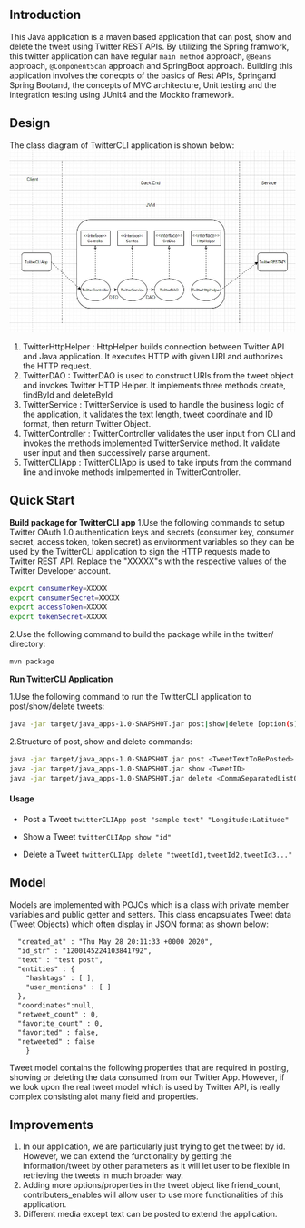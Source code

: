 ## Introduction 

This Java application is a maven based application that can post, show and delete the tweet using Twitter REST APIs.
By utilizing the Spring framwork, this twitter application can have regular `main method` approach, `@Beans` approach, `@ComponentScan` approach and SpringBoot approach.
Building this application involves the conecpts of the basics of Rest APIs, Springand Spring Bootand, the concepts of MVC architecture, Unit testing and 
 the integration testing using JUnit4 and the Mockito framework.  
## Design
The class diagram of TwitterCLI application is shown below:  
![Twitter UML](./assets/twitter.jpeg)

1) TwitterHttpHelper : HttpHelper builds connection between Twitter API and Java application. It executes HTTP with given URI and authorizes the HTTP request. 
2) TwitterDAO : TwitterDAO is used to construct  URIs from the tweet object and invokes Twitter HTTP Helper. It implements three methods create, findById and deleteById
3) TwitterService : TwitterService is used to handle the business logic of the application, it validates the text length, tweet coordinate and ID format, then return Twitter Object.
4) TwitterController : TwitterController validates the user input from CLI and invokes the methods implemented TwitterService method. It validate user input and then successively parse argument.
5) TwitterCLIApp : TwitterCLIApp is used to take inputs from the command line and invoke methods imlpemented in TwitterController.

## Quick Start
**Build package for TwitterCLI app**
 1.Use the following commands to setup Twitter OAuth 1.0 authentication keys and secrets (consumer 
key, consumer secret, access token, token secret) as environment variables so they can be used by 
the TwitterCLI application to sign the HTTP requests made to Twitter REST API. Replace the "XXXXX"s 
with the respective values  of the Twitter Developer account.
```bash
export consumerKey=XXXXX
export consumerSecret=XXXXX
export accessToken=XXXXX
export tokenSecret=XXXXX
```
2.Use the following command to build the package while in the twitter/ directory:
``` bash
mvn package
```
 
 **Run TwitterCLI Application**

1.Use the following command to run the TwitterCLI application to post/show/delete tweets:
```bash
java -jar target/java_apps-1.0-SNAPSHOT.jar post|show|delete [option(s)]
```
2.Structure of post, show and delete commands:
```bash
java -jar target/java_apps-1.0-SNAPSHOT.jar post <TweetTextToBePosted> <Longitude:Latitude>
java -jar target/java_apps-1.0-SNAPSHOT.jar show <TweetID>
java -jar target/java_apps-1.0-SNAPSHOT.jar delete <CommaSeparatedListOfTweetIDs> 
```  
 #### Usage
 
* Post a Tweet
`twitterCLIApp post "sample text" "Longitude:Latitude"`

* Show a Tweet
`twitterCLIApp show "id"`

* Delete a Tweet
`twitterCLIApp delete "tweetId1,tweetId2,tweetId3..." `
 
## Model

Models are implemented with POJOs which is a class with private member variables and public getter and setters. This class encapsulates Tweet data (Tweet Objects) which often display in JSON format as shown below: 
```{
  "created_at" : "Thu May 28 20:11:33 +0000 2020",
  "id_str" : "1200145224103841792",
  "text" : "test post",
  "entities" : {
    "hashtags" : [ ],
    "user_mentions" : [ ]
  },
  "coordinates":null,  
  "retweet_count" : 0,
  "favorite_count" : 0,
  "favorited" : false,
  "retweeted" : false
	} 
```
Tweet model contains the following properties that are required in posting, showing or deleting the data consumed from our Twitter App.
However, if we look upon the real tweet model which is used by Twitter API, is really complex consisting alot many field and properties. 

## Improvements 
1. In our application, we are particularly just trying to get the tweet by id. However, we can extend the functionality by getting the information/tweet by other parameters as it will let user to be flexible in retrieving the tweets in much broader way.
2.  Adding more options/properties in the tweet object like friend_count, contributers_enables will allow user to use more functionalities of this application.
3. Different media except text can be posted to extend the application.


